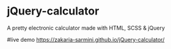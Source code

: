 # jQuery-calculator
A pretty electronic calculator made with HTML, SCSS &amp; jQuery

#live demo
https://zakaria-sarmini.github.io/jQuery-calculator/
